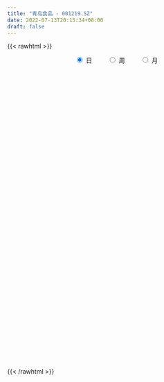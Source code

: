 ```yaml
---
title: "青岛食品 - 001219.SZ"
date: 2022-07-13T20:15:34+08:00
draft: false
---
```

{{< rawhtml >}}
    <div style="text-align: center">
        <label style="padding: 1rem;"><input style="margin-right: .5rem" type="radio" name="period" value="D" checked onclick="period_change(this)">日</label>
        <label style="padding: 1rem;"><input style="margin-right: .5rem" type="radio" name="period" value="W" onclick="period_change(this)">周</label>
        <label style="padding: 1rem;"><input style="margin-right: .5rem" type="radio" name="period" value="M" onclick="period_change(this)">月</label>
    </div>
    <div id="chart" style="height: 700px;"></div> 
    <script type="text/javascript">
        const D_v = [6239.15,2173.13,1569.57,1406.48,2578.68,27489.0,145067.27,90877.54,119423.2,85545.85,84576.04,141309.33,92684.64,65941.52,55498.15,47081.51,52538.84,85637.73,109535.92,67884.48,55256.78,51039.5,39390.87,42521.93,44526.54,33570.16,27364.96,29238.45,32474.61,36596.95,36443.16,34837.74,27350.82,41727.13,34246.16,32797.11,42253.0,34123.73,47676.09,39305.49,24443.47,26041.12,22587.85,34885.19,24317.1,26894.17,34549.8,44527.57,22481.05,16019.7,18248.65,37057.68,68861.66,52081.0,70368.2,99971.06,135752.08,71436.14,106995.88,97211.89,75373.12,59410.11,65050.23,34561.77,39971.33,28480.51,16851.22,23320.41,15934.54,17882.71,14480.36,14776.7,15212.81,17567.02,19124.4,30489.88,12165.55,16552.3,14718.77,17085.0,12272.83,14407.2,22097.55,18710.72,44443.97,23570.29,14947.67,13612.85,20553.28,19079.96,13194.0,22760.15,26422.91,22329.64,25199.56,28012.61,17792.71,14833.44,19686.79,23532.38,13215.18,28966.2,17216.66,13361.25,12057.0,12880.72,26483.72,40027.1,20457.99,11925.72,20892.74,29670.27,71052.64,48980.6,93373.33,68784.58,59859.82,45792.31,57901.66,72884.42,50221.64,92341.19,97047.04,93571.19,25920.04,97952.88,93834.42,69061.83,55383.62,58306.01,73206.31,58096.37,46049.09,55568.29,60495.85,50227.72,48791.39,44644.0,30991.7,35164.14,31638.83,76133.52,123260.06,151290.81,106399.33,68887.22,50178.38,80540.12,59955.26,37758.46,35391.8,65171.79,51845.09,38648.14,23178.5,22354.28,59649.05,51329.38,37587.51,36119.53,32680.06,27721.0,19603.19,35555.6,60150.06,66481.3,44045.12,48917.9,76577.74,46532.87,34827.77,34194.97,27396.73,24500.6,16853.07,20871.38,31381.78,14434.47]
const D_histogram = [0.0,0.1582678063,0.423031839,0.7569328694,1.1340840827,1.0737315657,1.1802185939,0.9452160602,0.6582254073,0.3687864965,0.3455015173,0.3605581545,0.1485084298,-0.0004657719,-0.0995422158,-0.1893646795,-0.2376142067,-0.1980234811,-0.0641569578,-0.0599518103,-0.0975327482,-0.1635792797,-0.2034272669,-0.2874814521,-0.3182387181,-0.3572870187,-0.3820780807,-0.4232041555,-0.4369866968,-0.4197870001,-0.4456544046,-0.5044399813,-0.5540996074,-0.5061047435,-0.4557002897,-0.3958165536,-0.2990432603,-0.2314029908,-0.1193089431,-0.0723865538,-0.0539292004,-0.1007447239,-0.119417887,-0.0604886577,-0.0311758971,-0.0525242111,-0.0769454826,-0.0546121754,-0.0678379446,-0.0839963983,-0.0798946751,-0.0127112343,0.1230647182,0.1489307655,0.3575681545,0.6887944687,1.0996218192,1.0308631506,0.7903994814,0.6541441078,0.4261212376,0.2536706594,-0.034392288,-0.1876485379,-0.3851569039,-0.5653467116,-0.6767221244,-0.8135281577,-0.8800284445,-0.9646173574,-0.9645662926,-0.8920379955,-0.7796803513,-0.6420041317,-0.5446286316,-0.5293447684,-0.4719352853,-0.3989906166,-0.3026307018,-0.2233977491,-0.1559912916,-0.0832210584,-0.0598535738,-0.0111034213,-0.0102391182,0.0480194904,0.0886723249,0.1376550158,0.1979116752,0.2112088508,0.2015524037,0.2254191466,0.1485554578,0.0633007505,0.0626273023,0.1314529042,0.0988945678,0.0163974601,-0.0056828408,0.0527568618,0.0984925895,0.2146921179,0.2402027891,0.2644225568,0.2393740037,0.2161213584,0.2502420787,0.2381922163,0.2087794921,0.1797609016,0.0940267635,0.1959190249,0.2685869418,0.3051143601,0.450396463,0.4956572633,0.3758069207,0.2919114196,0.275127637,0.1902563831,0.152878526,0.2215462446,0.4361777911,0.7485582819,0.673993246,0.3822452647,0.0351642881,-0.3150822167,-0.4727356012,-0.5169260306,-0.4545965316,-0.4049530764,-0.3413278739,-0.324465227,-0.2317577447,-0.2075247573,-0.1536172855,-0.1595292358,-0.1531217261,-0.157486637,-0.121428838,0.0136565271,0.2796409482,0.3693061846,0.266334652,0.151435824,0.0845170095,0.0988497495,0.0903806083,0.0576468343,0.0502178032,0.0812604625,0.0720626051,-0.0181988512,-0.0562170649,-0.0772380646,-0.0091081699,0.0028590275,0.026215749,0.0420253452,0.059199943,0.0321606599,-0.0237995904,-0.479081506,-0.7014811251,-0.7825262054,-0.8129751347,-0.8235784981,-0.7152873055,-0.6309719698,-0.5193555318,-0.4431579416,-0.3857627895,-0.3371767456,-0.2748307177,-0.2326673275,-0.2265320081,-0.191091389]
const D_fast = [0.0,0.1978347578,0.5683567504,1.091490998,1.752163232,1.9602436064,2.3617852831,2.3630867645,2.2406524635,2.0434101767,2.1065005768,2.2116967527,2.0367741354,1.8876834908,1.7637214929,1.6265578593,1.5189047805,1.5089896358,1.6268169197,1.6160341145,1.5540699896,1.4471286382,1.3564238343,1.2004992861,1.0901823405,0.9618122852,0.8415017031,0.6945745894,0.5715453739,0.4837983205,0.3465173149,0.1616217428,-0.0265627851,-0.1050941071,-0.1686147257,-0.207685128,-0.1856726497,-0.175883128,-0.0936163161,-0.0647905653,-0.0598155119,-0.1318172163,-0.1803448513,-0.1365377863,-0.115019,-0.1494983668,-0.193156009,-0.1844757457,-0.2146610009,-0.2518185542,-0.2676904999,-0.2036848676,-0.0371427355,0.0259560031,0.3239854308,0.8274103621,1.5131431674,1.7021002865,1.6592364876,1.686517141,1.5650245801,1.4559916669,1.1593306474,0.959162263,0.6653646711,0.3438381854,0.0632822415,-0.2769058312,-0.5634132291,-0.8891564813,-1.1302469897,-1.2807281915,-1.3632906351,-1.3861154484,-1.4248971062,-1.5419494351,-1.6025237733,-1.6293267588,-1.6086245195,-1.5852410041,-1.5568323695,-1.5048674008,-1.4964633097,-1.4504890125,-1.452184489,-1.3819210077,-1.3191000921,-1.2357036472,-1.125969069,-1.0598696808,-1.0191380269,-0.9389164973,-0.9786413217,-1.0480708414,-1.033087464,-0.931398636,-0.9392333305,-1.0176310731,-1.0411320843,-0.9695031662,-0.8991442911,-0.7292717333,-0.6437103648,-0.5533849579,-0.51859001,-0.4878123157,-0.3911310758,-0.3436328841,-0.3208507353,-0.3049291003,-0.3671565476,-0.2162845299,-0.0764698776,0.0363361307,0.2942173494,0.4633924655,0.4374938531,0.4265762069,0.4785743336,0.4412671755,0.4421089499,0.5661632295,0.8898392238,1.3893592852,1.4832925607,1.2871058956,0.9488159911,0.5197989321,0.2439616473,0.0705397103,0.0192200763,-0.0323747375,-0.0540815035,-0.1183351634,-0.0835671173,-0.1112153191,-0.0957121688,-0.141506428,-0.1733793499,-0.21711592,-0.2114153306,-0.0729158336,0.2629788245,0.444970607,0.4085827374,0.3315428654,0.2857533034,0.3247984806,0.3389244916,0.3206024261,0.3257278458,0.3770856208,0.3859034147,0.2910922456,0.2390197656,0.1986892497,0.264542102,0.2772240563,0.307134715,0.3334506475,0.365425231,0.3464261129,0.284515965,-0.2905363271,-0.6883062275,-0.9649828591,-1.198675572,-1.41517356,-1.4857041938,-1.5591318505,-1.5773542955,-1.6119461907,-1.650991736,-1.6866998785,-1.69306153,-1.7090649717,-1.7595626542,-1.7718948824]
const D_slow = [0.0,0.0395669516,0.1453249113,0.3345581287,0.6180791493,0.8865120408,1.1815666892,1.4178707043,1.5824270561,1.6746236803,1.7609990596,1.8511385982,1.8882657056,1.8881492627,1.8632637087,1.8159225388,1.7565189872,1.7070131169,1.6909738774,1.6759859249,1.6516027378,1.6107079179,1.5598511012,1.4879807381,1.4084210586,1.3190993039,1.2235797838,1.1177787449,1.0085320707,0.9035853207,0.7921717195,0.6660617242,0.5275368223,0.4010106365,0.287085564,0.1881314256,0.1133706105,0.0555198628,0.025692627,0.0075959886,-0.0058863115,-0.0310724925,-0.0609269642,-0.0760491286,-0.0838431029,-0.0969741557,-0.1162105264,-0.1298635702,-0.1468230564,-0.1678221559,-0.1877958247,-0.1909736333,-0.1602074537,-0.1229747624,-0.0335827237,0.1386158934,0.4135213482,0.6712371359,0.8688370062,1.0323730332,1.1389033426,1.2023210074,1.1937229354,1.1468108009,1.050521575,0.9091848971,0.740004366,0.5366223265,0.3166152154,0.075460876,-0.1656806971,-0.388690196,-0.5836102838,-0.7441113167,-0.8802684746,-1.0126046667,-1.130588488,-1.2303361422,-1.3059938177,-1.3618432549,-1.4008410778,-1.4216463424,-1.4366097359,-1.4393855912,-1.4419453708,-1.4299404982,-1.4077724169,-1.373358663,-1.3238807442,-1.2710785315,-1.2206904306,-1.1643356439,-1.1271967795,-1.1113715919,-1.0957147663,-1.0628515402,-1.0381278983,-1.0340285333,-1.0354492435,-1.022260028,-0.9976368806,-0.9439638512,-0.8839131539,-0.8178075147,-0.7579640138,-0.7039336741,-0.6413731545,-0.5818251004,-0.5296302274,-0.484690002,-0.4611833111,-0.4122035549,-0.3450568194,-0.2687782294,-0.1561791136,-0.0322647978,0.0616869324,0.1346647873,0.2034466965,0.2510107923,0.2892304238,0.344616985,0.4536614327,0.6408010032,0.8092993147,0.9048606309,0.9136517029,0.8348811488,0.7166972485,0.5874657408,0.4738166079,0.3725783388,0.2872463704,0.2061300636,0.1481906274,0.0963094381,0.0579051167,0.0180228078,-0.0202576238,-0.059629283,-0.0899864925,-0.0865723607,-0.0166621237,0.0756644224,0.1422480854,0.1801070414,0.2012362938,0.2259487312,0.2485438833,0.2629555918,0.2755100426,0.2958251583,0.3138408095,0.3092910968,0.2952368305,0.2759273144,0.2736502719,0.2743650288,0.280918966,0.2914253023,0.306225288,0.314265453,0.3083155554,0.1885451789,0.0131748976,-0.1824566537,-0.3857004374,-0.5915950619,-0.7704168883,-0.9281598807,-1.0579987637,-1.1687882491,-1.2652289465,-1.3495231329,-1.4182308123,-1.4763976442,-1.5330306462,-1.5808034934]
const D_data = [['2021-10-21', 20.64, 24.77, 20.64, 24.77],['2021-10-22', 27.25, 27.25, 27.25, 27.25],['2021-10-25', 29.98, 29.98, 29.98, 29.98],['2021-10-26', 32.98, 32.98, 32.98, 32.98],['2021-10-27', 36.28, 36.28, 36.28, 36.28],['2021-10-28', 32.65, 32.65, 32.65, 32.65],['2021-10-29', 29.39, 35.92, 29.39, 35.92],['2021-11-01', 32.33, 32.33, 32.33, 34.6],['2021-11-02', 30.8, 31.12, 30.01, 34.3],['2021-11-03', 30.0, 30.17, 29.5, 31.32],['2021-11-04', 30.55, 33.19, 30.35, 33.19],['2021-11-05', 34.85, 34.19, 33.99, 36.51],['2021-11-08', 32.13, 31.28, 31.0, 32.7],['2021-11-09', 31.77, 31.42, 31.38, 32.51],['2021-11-10', 30.81, 31.6, 30.5, 31.75],['2021-11-11', 31.0, 31.35, 30.71, 31.69],['2021-11-12', 31.21, 31.58, 31.11, 32.45],['2021-11-15', 31.98, 32.73, 31.63, 33.99],['2021-11-16', 32.17, 34.52, 31.09, 36.0],['2021-11-17', 33.8, 33.46, 32.9, 33.89],['2021-11-18', 33.12, 33.02, 32.7, 34.13],['2021-11-19', 33.15, 32.51, 31.82, 33.34],['2021-11-22', 32.18, 32.63, 31.89, 32.76],['2021-11-23', 32.59, 31.76, 31.76, 32.59],['2021-11-24', 31.6, 32.08, 31.07, 32.33],['2021-11-25', 31.63, 31.71, 31.32, 32.09],['2021-11-26', 31.61, 31.6, 31.5, 32.15],['2021-11-29', 30.89, 31.06, 30.7, 31.7],['2021-11-30', 31.0, 31.06, 30.45, 31.39],['2021-12-01', 31.88, 31.25, 31.13, 32.0],['2021-12-02', 31.15, 30.46, 30.45, 31.67],['2021-12-03', 30.25, 29.54, 29.3, 30.46],['2021-12-06', 29.29, 29.02, 28.57, 29.39],['2021-12-07', 29.0, 29.88, 28.85, 30.33],['2021-12-08', 29.53, 29.84, 28.84, 30.48],['2021-12-09', 29.5, 29.95, 29.38, 30.45],['2021-12-10', 29.72, 30.58, 29.72, 31.32],['2021-12-13', 30.65, 30.46, 30.13, 31.07],['2021-12-14', 30.48, 31.37, 30.16, 31.55],['2021-12-15', 31.3, 30.91, 30.61, 31.49],['2021-12-16', 30.7, 30.68, 30.46, 31.06],['2021-12-17', 30.98, 29.72, 29.72, 30.98],['2021-12-20', 29.69, 29.8, 29.69, 30.69],['2021-12-21', 29.5, 30.8, 29.48, 30.95],['2021-12-22', 31.36, 30.62, 30.52, 31.66],['2021-12-23', 30.67, 29.96, 29.75, 31.27],['2021-12-24', 29.7, 29.73, 29.3, 30.92],['2021-12-27', 29.31, 30.24, 27.6, 30.35],['2021-12-28', 29.57, 29.75, 29.48, 30.28],['2021-12-29', 29.6, 29.55, 29.35, 30.16],['2021-12-30', 29.4, 29.68, 29.02, 30.18],['2021-12-31', 29.68, 30.6, 29.41, 31.2],['2022-01-04', 30.3, 32.03, 30.16, 33.59],['2022-01-05', 31.88, 31.18, 30.82, 32.6],['2022-01-06', 30.8, 34.3, 30.71, 34.3],['2022-01-07', 34.28, 37.73, 33.28, 37.73],['2022-01-10', 38.7, 41.5, 35.15, 41.5],['2022-01-11', 41.0, 37.35, 37.35, 41.0],['2022-01-12', 33.64, 35.2, 33.64, 36.75],['2022-01-13', 34.51, 36.2, 33.81, 36.91],['2022-01-14', 35.33, 34.65, 34.6, 36.65],['2022-01-17', 33.98, 34.7, 33.81, 35.57],['2022-01-18', 34.13, 32.26, 32.05, 34.63],['2022-01-19', 32.2, 32.83, 32.05, 33.27],['2022-01-20', 32.58, 31.25, 31.0, 33.36],['2022-01-21', 31.2, 30.2, 29.97, 31.37],['2022-01-24', 30.13, 29.89, 29.7, 30.35],['2022-01-25', 29.93, 28.39, 28.28, 29.93],['2022-01-26', 28.41, 28.1, 27.78, 28.88],['2022-01-27', 27.76, 26.75, 26.75, 28.11],['2022-01-28', 27.06, 26.8, 26.68, 27.43],['2022-02-07', 27.06, 27.12, 26.75, 27.39],['2022-02-08', 27.0, 27.38, 27.0, 27.55],['2022-02-09', 27.33, 27.71, 27.22, 27.8],['2022-02-10', 27.7, 27.25, 27.13, 27.7],['2022-02-11', 27.25, 25.96, 25.87, 27.25],['2022-02-14', 25.8, 26.13, 25.66, 26.26],['2022-02-15', 26.12, 26.16, 25.76, 26.37],['2022-02-16', 26.31, 26.45, 26.21, 26.59],['2022-02-17', 26.49, 26.31, 26.13, 26.81],['2022-02-18', 26.03, 26.21, 25.85, 26.29],['2022-02-21', 26.36, 26.36, 26.13, 26.46],['2022-02-22', 26.11, 25.74, 25.29, 26.26],['2022-02-23', 25.78, 26.02, 25.65, 26.14],['2022-02-24', 25.99, 25.34, 25.04, 26.75],['2022-02-25', 25.39, 26.03, 25.38, 26.39],['2022-02-28', 25.93, 25.93, 25.15, 26.09],['2022-03-01', 25.94, 26.17, 25.83, 26.25],['2022-03-02', 26.14, 26.55, 25.91, 26.66],['2022-03-03', 26.76, 26.14, 26.02, 26.88],['2022-03-04', 26.08, 25.85, 25.8, 26.27],['2022-03-07', 25.98, 26.31, 25.52, 26.69],['2022-03-08', 26.31, 24.89, 24.86, 26.41],['2022-03-09', 24.89, 24.27, 23.21, 25.07],['2022-03-10', 24.58, 24.99, 24.27, 25.63],['2022-03-11', 24.58, 25.97, 24.58, 25.98],['2022-03-14', 25.65, 24.74, 24.7, 25.87],['2022-03-15', 24.84, 23.7, 23.68, 25.0],['2022-03-16', 23.83, 24.03, 22.88, 24.16],['2022-03-17', 24.22, 25.01, 23.99, 25.24],['2022-03-18', 24.54, 25.05, 24.54, 25.23],['2022-03-21', 25.29, 26.36, 24.88, 26.65],['2022-03-22', 26.24, 25.66, 25.5, 26.38],['2022-03-23', 25.9, 25.86, 25.5, 25.96],['2022-03-24', 25.67, 25.33, 25.25, 25.74],['2022-03-25', 25.35, 25.3, 25.17, 25.78],['2022-03-28', 25.2, 26.14, 24.75, 26.7],['2022-03-29', 26.0, 25.73, 25.34, 26.57],['2022-03-30', 25.35, 25.5, 25.14, 25.73],['2022-03-31', 25.71, 25.43, 25.32, 25.71],['2022-04-01', 25.25, 24.45, 24.3, 25.25],['2022-04-06', 24.61, 26.9, 24.45, 26.9],['2022-04-07', 26.94, 27.14, 26.26, 27.91],['2022-04-08', 26.82, 27.17, 26.13, 27.19],['2022-04-11', 27.01, 29.3, 26.88, 29.89],['2022-04-12', 28.1, 28.93, 27.01, 29.6],['2022-04-13', 28.2, 27.01, 26.84, 28.87],['2022-04-14', 26.58, 27.19, 26.23, 27.5],['2022-04-15', 26.68, 28.01, 26.4, 28.32],['2022-04-18', 28.16, 27.1, 26.93, 29.89],['2022-04-19', 26.63, 27.54, 26.31, 27.9],['2022-04-20', 27.4, 29.15, 26.91, 29.96],['2022-04-21', 28.59, 32.07, 27.92, 32.07],['2022-04-22', 33.02, 35.28, 33.0, 35.28],['2022-04-25', 32.01, 31.75, 31.75, 33.0],['2022-04-26', 28.58, 28.58, 28.58, 31.5],['2022-04-27', 25.92, 26.45, 25.72, 26.71],['2022-04-28', 25.88, 24.53, 24.04, 26.15],['2022-04-29', 24.45, 25.36, 24.44, 25.99],['2022-05-05', 25.36, 25.93, 25.19, 26.15],['2022-05-06', 25.36, 27.0, 24.66, 27.49],['2022-05-09', 27.09, 26.86, 26.31, 27.95],['2022-05-10', 26.4, 27.09, 26.32, 27.19],['2022-05-11', 26.81, 26.49, 26.4, 27.38],['2022-05-12', 26.16, 27.54, 25.61, 27.55],['2022-05-13', 27.88, 26.84, 26.65, 27.98],['2022-05-16', 26.8, 27.29, 26.78, 27.65],['2022-05-17', 27.72, 26.55, 26.29, 27.74],['2022-05-18', 26.5, 26.58, 26.38, 27.08],['2022-05-19', 26.08, 26.32, 25.58, 26.82],['2022-05-20', 26.51, 26.79, 26.33, 27.07],['2022-05-23', 26.79, 28.44, 26.7, 29.33],['2022-05-24', 28.97, 31.28, 27.7, 31.28],['2022-05-25', 32.0, 30.3, 29.82, 34.41],['2022-05-26', 29.84, 28.12, 27.58, 29.99],['2022-05-27', 27.8, 27.57, 27.27, 28.23],['2022-05-30', 27.57, 27.8, 27.42, 27.94],['2022-05-31', 27.6, 28.78, 27.41, 29.48],['2022-06-01', 28.5, 28.62, 28.21, 29.21],['2022-06-02', 28.6, 28.3, 27.74, 28.66],['2022-06-06', 28.1, 28.59, 27.97, 28.61],['2022-06-07', 28.58, 29.23, 28.08, 29.32],['2022-06-08', 29.22, 28.89, 28.56, 29.26],['2022-06-09', 28.63, 27.67, 27.67, 28.78],['2022-06-10', 27.41, 27.99, 27.33, 28.07],['2022-06-13', 27.66, 28.03, 27.56, 28.25],['2022-06-14', 27.75, 29.28, 27.66, 29.36],['2022-06-15', 29.4, 28.83, 28.83, 29.72],['2022-06-16', 28.8, 29.12, 28.71, 29.41],['2022-06-17', 29.0, 29.2, 28.68, 29.38],['2022-06-20', 29.21, 29.39, 28.92, 29.39],['2022-06-21', 29.38, 28.89, 28.59, 29.38],['2022-06-22', 28.88, 28.35, 28.32, 28.89],['2022-06-23', 21.61, 21.79, 21.03, 21.98],['2022-06-24', 21.81, 22.41, 21.56, 22.88],['2022-06-27', 22.39, 22.75, 22.24, 23.21],['2022-06-28', 22.75, 22.4, 22.23, 22.75],['2022-06-29', 22.38, 21.81, 21.79, 22.89],['2022-06-30', 21.8, 22.85, 21.79, 23.3],['2022-07-01', 23.13, 22.41, 22.36, 23.14],['2022-07-04', 22.48, 22.68, 22.27, 22.75],['2022-07-05', 22.51, 22.2, 21.9, 22.6],['2022-07-06', 22.08, 21.82, 21.65, 22.11],['2022-07-07', 21.82, 21.52, 21.21, 21.94],['2022-07-08', 21.52, 21.55, 21.42, 21.77],['2022-07-11', 21.53, 21.17, 21.01, 21.53],['2022-07-12', 21.1, 20.45, 20.32, 21.15],['2022-07-13', 20.39, 20.54, 20.23, 20.62]]
const W_v = [8412.28,178111.0,521731.96,313744.66,369354.41,187374.46,169590.91,178374.22,171589.9,143234.11,138334.65,291281.92,486769.11,227473.95,88469.24,97170.81,72794.45,123229.73,81387.76,124724.87,89060.5,84481.83,119787.27,149703.51,325711.7000000001,406065.48,342152.79,131512.32,270437.32,191230.06,525970.9400000001,228432.22,214235.32,207039.75,175709.91,282554.93,137773.14,66687.63]
const W_histogram = [0.0,0.5532991453,0.7594258358,0.6792556266,0.6482090908,0.5306779316,0.2905012276,0.1832157788,0.0431769276,-0.0546270952,-0.0658244001,0.3774972917,0.4300242892,0.1464448796,-0.2662590438,-0.5742810117,-0.7296731813,-0.8070325585,-0.8295877963,-0.795574381,-0.7924449647,-0.7323642808,-0.7082673982,-0.4785443191,-0.2508676957,0.3745104206,0.1184975476,0.0609286097,0.0157476811,-0.0123161735,0.024816508,0.0976191136,0.1223696397,0.2124285337,-0.1723250668,-0.4007978196,-0.5733095372,-0.7099685738]
const W_fast = [0.0,0.6916239316,1.0876070811,1.1772507785,1.3082565155,1.3233948391,1.1558434421,1.0943619379,0.9651173186,0.8536565221,0.8260031171,1.3636991318,1.5237322017,1.2767640119,0.7974953275,0.3459031067,0.0080926418,-0.271024875,-0.5009770619,-0.6658572419,-0.8608390667,-0.983849453,-1.1368194199,-1.0267324206,-0.8617727212,-0.1427669997,-0.3691554858,-0.4114922713,-0.4527362796,-0.4838791776,-0.4405423691,-0.3433349851,-0.287992049,-0.1448260216,-0.5726608888,-0.9013330965,-1.2171721984,-1.5313233785]
const W_slow = [0.0,0.1383247863,0.3281812453,0.4979951519,0.6600474246,0.7927169075,0.8653422144,0.9111461591,0.921940391,0.9082836172,0.8918275172,0.9862018401,1.0937079124,1.1303191323,1.0637543714,0.9201841184,0.7377658231,0.5360076835,0.3286107344,0.1297171392,-0.068394102,-0.2514851722,-0.4285520218,-0.5481881015,-0.6109050254,-0.5172774203,-0.4876530334,-0.472420881,-0.4684839607,-0.4715630041,-0.4653588771,-0.4409540987,-0.4103616887,-0.3572545553,-0.400335822,-0.5005352769,-0.6438626612,-0.8213548047]
const W_data = [['2021-10-22', 20.64, 27.25, 20.64, 27.25],['2021-10-29', 29.98, 35.92, 29.39, 36.28],['2021-11-05', 32.33, 34.19, 29.5, 36.51],['2021-11-12', 32.13, 31.58, 30.5, 32.7],['2021-11-19', 31.98, 32.51, 31.09, 36.0],['2021-11-26', 32.18, 31.6, 31.07, 32.76],['2021-12-03', 30.89, 29.54, 29.3, 32.0],['2021-12-10', 29.29, 30.58, 28.57, 31.32],['2021-12-17', 30.65, 29.72, 29.72, 31.55],['2021-12-24', 29.69, 29.73, 29.3, 31.66],['2021-12-31', 29.31, 30.6, 27.6, 31.2],['2022-01-07', 30.3, 37.73, 30.16, 37.73],['2022-01-14', 38.7, 34.65, 33.64, 41.5],['2022-01-21', 33.98, 30.2, 29.97, 35.57],['2022-01-28', 30.13, 26.8, 26.68, 30.35],['2022-02-11', 27.06, 25.96, 25.87, 27.8],['2022-02-18', 25.8, 26.21, 25.66, 26.81],['2022-02-25', 26.36, 26.03, 25.04, 26.75],['2022-03-04', 25.93, 25.85, 25.15, 26.88],['2022-03-11', 25.98, 25.97, 23.21, 26.69],['2022-03-18', 25.65, 25.05, 22.88, 25.87],['2022-03-25', 25.29, 25.3, 24.88, 26.65],['2022-04-01', 25.2, 24.45, 24.3, 26.7],['2022-04-08', 24.61, 27.17, 24.45, 27.91],['2022-04-15', 27.01, 28.01, 26.23, 29.89],['2022-04-22', 28.16, 35.28, 26.31, 35.28],['2022-04-29', 32.01, 25.36, 24.04, 33.0],['2022-05-06', 25.36, 27.0, 24.66, 27.49],['2022-05-13', 27.09, 26.84, 25.61, 27.98],['2022-05-20', 26.8, 26.79, 25.58, 27.74],['2022-05-27', 26.79, 27.57, 26.7, 34.41],['2022-06-02', 27.57, 28.3, 27.41, 29.48],['2022-06-10', 28.1, 27.99, 27.33, 29.32],['2022-06-17', 27.66, 29.2, 27.56, 29.72],['2022-06-24', 29.21, 22.41, 21.03, 29.39],['2022-07-01', 22.39, 22.41, 21.79, 23.3],['2022-07-08', 22.48, 21.55, 21.21, 22.75],['2022-07-15', 21.53, 20.54, 20.23, 21.53]]
const M_v = [186523.28,1453918.55,739410.7300000001,1093994.22,308142.6599999999,463601.8199999998,1244526.2200000004,1249869.1400000001,930720.76,250993.64]
const M_histogram = [0.0,-0.3101538462,-0.5169427131,-0.8600769797,-1.0817361916,-1.1895594193,-1.1902273437,-0.8982609706,-1.0328302871,-1.1943155923]
const M_fast = [0.0,-0.3876923077,-0.7237168529,-1.2818703644,-1.7739636243,-2.1791767068,-2.4774014671,-2.4100003366,-2.8027772249,-3.2628414282]
const M_slow = [0.0,-0.0775384615,-0.2067741398,-0.4217933847,-0.6922274327,-0.9896172875,-1.2871741234,-1.511739366,-1.7699469378,-2.0685258359]
const M_data = [['2021-10-29', 20.64, 35.92, 20.64, 36.28],['2021-11-30', 32.33, 31.06, 29.5, 36.51],['2021-12-31', 31.88, 30.6, 27.6, 32.0],['2022-01-28', 30.3, 26.8, 26.68, 41.5],['2022-02-28', 27.06, 25.93, 25.04, 27.8],['2022-03-31', 25.94, 25.43, 22.88, 26.88],['2022-04-29', 25.25, 25.36, 24.04, 35.28],['2022-05-31', 25.36, 28.78, 24.66, 34.41],['2022-06-30', 28.5, 22.85, 21.03, 29.72],['2022-07-29', 23.13, 20.54, 20.23, 23.14]]
        const D_a = [null,null,null,null,36.28,null,null,null,null,29.5,null,null,null,null,null,null,null,null,36.0,null,null,null,null,null,null,null,null,null,null,null,null,null,28.57,null,null,null,null,null,null,null,null,null,null,null,null,null,null,null,null,null,null,null,null,null,null,null,41.5,null,null,null,null,null,null,null,null,null,null,null,null,null,null,null,null,null,null,null,25.66,null,null,null,null,26.46,null,null,null,null,null,null,null,null,null,null,null,null,null,null,null,null,22.88,null,null,null,null,null,null,null,null,null,null,null,null,null,null,null,29.89,null,null,null,null,null,null,null,null,null,null,null,null,24.04,null,null,null,null,null,null,null,null,null,null,null,null,null,null,null,34.41,null,null,null,null,null,null,null,null,null,null,27.33,null,null,null,null,null,29.39,null,null,null,null,null,null,21.79,null,null,null,null,null,null,null,null,null,null]
const W_a = [null,null,36.51,null,null,null,null,null,null,null,null,null,null,null,null,null,null,null,null,null,22.88,null,null,null,null,35.28,null,null,null,25.58,null,null,null,29.72,null,null,null,null]
const M_a = [null,36.51,null,null,null,22.88,null,null,null,null]
        const D_b = [[{ coord: ['2021-10-27', 36.0] }, { coord: ['2022-01-10', 29.5] }],[{ coord: ['2022-02-14', 26.46] }, { coord: ['2022-04-28', 25.66] }],[{ coord: ['2022-05-25', 29.39] }, { coord: ['2022-06-29', 27.33] }]]
const W_b = [[{ coord: ['2021-11-05', 35.28] }, { coord: ['2022-05-20', 25.58] }]]
const M_b = []
    </script>
{{< /rawhtml >}}